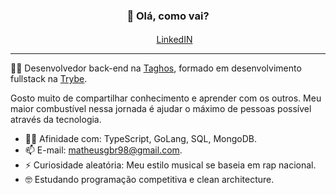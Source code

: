 <h3 align="center">👋 Olá, como vai? </h3>
<p align="center">
  <img src="https://cdn-icons-png.flaticon.com/512/174/174857.png" width=17px> <a href="https://www.linkedin.com/in/matheusgb/">LinkedIN</a>
</p>

---
🧑‍💻 Desenvolvedor back-end na <a href="https://www.linkedin.com/company/taghos-tecnologia/" target="_blank">Taghos</a>, formado em desenvolvimento fullstack na <a href="https://www.betrybe.com" target="_blank">Trybe</a>.

Gosto muito de compartilhar conhecimento e aprender com os outros. Meu maior combustível nessa jornada é ajudar o máximo de pessoas possível através da tecnologia.

- 🧑‍💻 Afinidade com: TypeScript, GoLang, SQL, MongoDB.
- 📫 E-mail: matheusgbr98@gmail.com.
- ⚡ Curiosidade aleatória: Meu estilo musical se baseia em rap nacional.
- 🤓 Estudando programação competitiva e clean architecture.
